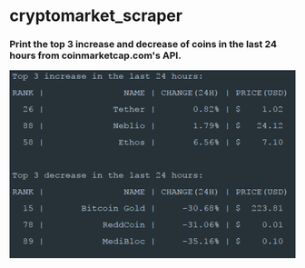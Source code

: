 # cryptomarket_scraper

### Print the top 3 increase and decrease of coins in the last 24 hours from coinmarketcap.com's API. 

![Typical output](https://github.com/Mataz/cryptomarket_scraper/blob/master/images/cryptomarket.png)
